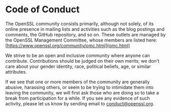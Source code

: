 Code of Conduct
===============

The OpenSSL community consists primarily, although not solely, of its online
presence in mailing lists and activities such as the blog postings and
comments, the GitHub repository, and so on. These outlets are managed by the
OpenSSL Management Committee, whose members are listed here:
[https://www.openssl.org/community/omc.html](omc.html)

We strive to be an open and inclusive community where anyone can contribute.
Contributions should be judged on their own merits; we don't care about your
gender identity, race, political beliefs, age, or similar attributes.

If we see that one or more members of the community are generally abusive,
harassing others, or seem to be trying to intimidate them into leaving the
community, we will first ask those who are doing so to take a break from
participation for a while. If you see any evidence of such activity, please
let us know by sending email to <conduct@openssl.org>.
